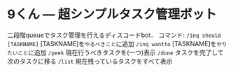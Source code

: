 # 9くん ― 超シンプルタスク管理ボット
二段階queueでタスク管理を行えるディスコードbot．
コマンド:
`/inq should [TASKNAME]` [TASKNAME]を`やるべきこと`に追加
`/inq wantto` [TASKNAME]を`やりたいこと`に追加
`/peek` 現在行うべきタスクを(一つ)表示
`/done` タスクを完了して次のタスクに移る
`/list` 現在残っているタスクをすべて表示

```
